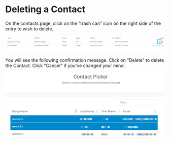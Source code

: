 # Deleting a Contact

On the contacts page, click on the "trash can" icon on the right side of the entry to wish to delete.

![](../../.gitbook/assets/image%20%2847%29.png)

You will see the following confirmation message.  Click on "Delete" to delete the Contact.  Click "Cancel" if you've changed your mind.

![](../../.gitbook/assets/image%20%28100%29.png)

